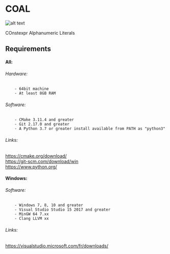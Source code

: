 # COAL
![alt text](http://clementberthaud.com/dev/dep/ULIS/media/com/ulis_100.png "coal")

COnstexpr Alphanumeric Literals

## Requirements

#### All:
###### Hardware:
        - 64bit machine
        - At least 8GB RAM

###### Software:
        - CMake 3.11.4 and greater
        - Git 2.17.0 and greater
        - A Python 3.7 or greater install available from PATH as "python3"

###### Links:
https://cmake.org/download/  \
https://git-scm.com/download/win  \
https://www.python.org/

#### Windows:
###### Software:
        - Windows 7, 8, 10 and greater
        - Visual Studio Studio 15 2017 and greater
        - MinGW 64 7.xx
        - Clang LLVM xx

###### Links:
https://visualstudio.microsoft.com/fr/downloads/
